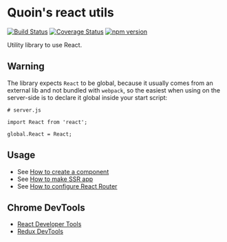 # Quoin's react utils

[![Build Status](https://travis-ci.com/Quoin/react-utils.svg?branch=master)](https://travis-ci.com/Quoin/react-utils)
[![Coverage Status](https://coveralls.io/repos/github/Quoin/react-utils/badge.svg?branch=master)](https://coveralls.io/github/Quoin/react-utils?branch=master)
[![npm version](https://img.shields.io/npm/v/@quoin/react-utils.svg)](https://www.npmjs.com/package/@quoin/react-utils)


Utility library to use React.


## Warning

The library expects `React` to be global, because it usually comes from an
external lib and not bundled with `webpack`, so the easiest when using on the
server-side is to declare it global inside your start script:

```
# server.js

import React from 'react';

global.React = React;
```


## Usage

- See [How to create a component](component.md)
- See [How to make SSR app](ssr.md)
- See [How to configure React Router](routes-info.md)

## Chrome DevTools

- [React Developer Tools](https://chrome.google.com/webstore/detail/react-developer-tools/fmkadmapgofadopljbjfkapdkoienihi)
- [Redux DevTools](https://chrome.google.com/webstore/detail/redux-devtools/lmhkpmbekcpmknklioeibfkpmmfibljd)
